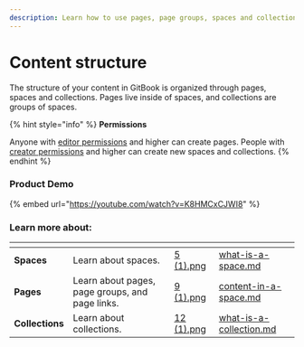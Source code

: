 ```yaml
---
description: Learn how to use pages, page groups, spaces and collections
---
```


# Content structure

The structure of your content in GitBook is organized through pages, spaces and collections. Pages live inside of spaces, and collections are groups of spaces.

{% hint style="info" %}
**Permissions**

Anyone with [editor permissions](../../account-management/member-management/roles.md) and higher can create pages. People with [creator permissions](../../account-management/member-management/roles.md) and higher can create new spaces and collections.
{% endhint %}

### Product Demo

{% embed url="https://youtube.com/watch?v=K8HMCxCJWI8" %}

### Learn more about:

<table data-view="cards"><thead><tr><th></th><th></th><th data-hidden data-card-cover data-type="files"></th><th data-hidden data-card-target data-type="content-ref"></th></tr></thead><tbody><tr><td><strong>Spaces</strong></td><td>Learn about spaces.</td><td><a href="../../.gitbook/assets/5 (1).png">5 (1).png</a></td><td><a href="what-is-a-space.md">what-is-a-space.md</a></td></tr><tr><td><strong>Pages</strong></td><td>Learn about pages, page groups, and page links.</td><td><a href="../../.gitbook/assets/9 (1).png">9 (1).png</a></td><td><a href="content-in-a-space.md">content-in-a-space.md</a></td></tr><tr><td><strong>Collections</strong></td><td>Learn about collections.</td><td><a href="../../.gitbook/assets/12 (1).png">12 (1).png</a></td><td><a href="what-is-a-collection.md">what-is-a-collection.md</a></td></tr></tbody></table>
